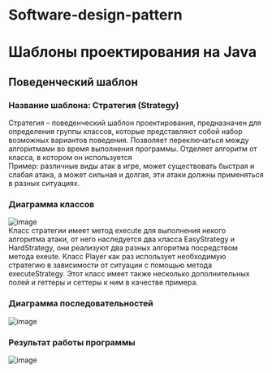 # Software-design-pattern
# Шаблоны проектирования на Java
## Поведенческий шаблон
### Название шаблона: Стратегия (Strategy)
Стратегия – поведенческий шаблон проектирования, предназначен для определения группы классов, которые представляют собой набор возможных вариантов поведения. Позволяет переключаться между алгоритмами во время выполнения программы. Отделяет алгоритм от класса, в котором он используется   
Пример: различные виды атак в игре, может существовать быстрая и слабая атака, а может сильная и долгая, эти атаки должны применяться в разных ситуациях.
### Диаграмма классов   
![image](https://github.com/GarlicRoll/Software-design-pattern/assets/75137969/99eb0ffa-09a0-4432-a4d3-e21e532fd4b8)    
Класс стратегии имеет метод execute для выполнения некого алгоритма атаки, от него наследуется два класса EasyStrategy и HardStrategy, они реализуют два разных алгоритма посредством метода exeute. Класс Player как раз использует необходимую стратегию в зависимости от ситуации с помощью метода executeStrategy. Этот класс имеет также несколько дополнительных полей и геттеры и сеттеры к ним в качестве примера.
### Диаграмма последовательностей    
![image](https://github.com/GarlicRoll/Software-design-pattern/assets/75137969/932ab4eb-d80b-458e-8bc3-980e76dc69d4)
### Результат работы программы    
![image](https://github.com/GarlicRoll/Software-design-pattern/assets/75137969/7547daf8-7048-4e88-ae83-c15278139a2d)

